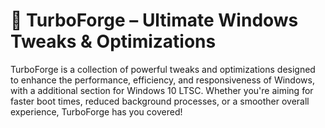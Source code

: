 # 🚀 TurboForge – Ultimate Windows Tweaks & Optimizations

TurboForge is a collection of powerful tweaks and optimizations designed to enhance the performance, efficiency, and responsiveness of Windows, with a additional section for Windows 10 LTSC. Whether you're aiming for faster boot times, reduced background processes, or a smoother overall experience, TurboForge has you covered!
